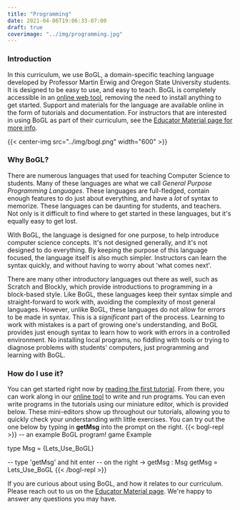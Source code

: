 ```yaml
---
title: "Programming"
date: 2021-04-06T19:06:33-07:00
draft: true
coverimage: "../img/programming.jpg"
---
```


### Introduction

In this curriculum, we use BoGL, a domain-specific teaching language developed by Professor Martin Erwig and Oregon State University students. It is designed to be easy to use, and easy to teach. BoGL is completely accessible in an [online web tool](https://bogl.engr.oregonstate.edu), removing the need to install anything to get started. Support and materials for the language are available online in the form of tutorials and documentation. For instructors that are interested in using BoGL as part of their curriculum, see the [Educator Material page for more info](../educatormaterial/).

{{< center-img src="../img/bogl.png" width="600" >}}

### Why BoGL?

There are numerous languages that used for teaching Computer Science to students. Many of these languages are what we call *General Purpose Programming Languages*. These languages are full-fledged, contain enough features to do just about everything, and have a *lot* of syntax to memorize. These languages can be daunting for students, and teachers. Not only is it difficult to find where to get started in these languages, but it's equally easy to get lost.

With BoGL, the language is designed for one purpose, to help introduce computer science concepts. It's not designed generally, and it's not designed to do everything. By keeping the purpose of this language focused, the language itself is also much simpler. Instructors can learn the syntax quickly, and without having to worry about 'what comes next'.

There are many other introductory languages out there as well, such as Scratch and Blockly, which provide introductions to programming in a block-based style. Like BoGL, these languages keep their syntax simple and straight-forward to work with, avoiding the complexity of most general languages. However, unlike BoGL, these languages do not allow for errors to be made in syntax. This is a *significant* part of the process. Learning to work with mistakes is a part of growing one's understanding, and BoGL provides just enough syntax to learn how to work with errors in a controlled environment. No installing local programs, no fiddling with tools or trying to diagnose problems with students' computers, just programming and learning with BoGL.

### How do I use it?

You can get started right now by [reading the first tutorial](https://bogl.engr.oregonstate.edu/tutorials/GettingStarted.html). From there, you can work along in our [online tool](https://bogl.engr.oregonstate.edu/) to write and run programs. You can even write programs in the tutorials using our miniature editor, which is provided below. These mini-editors show up throughout our tutorials, allowing you to quickly check your understanding with little exercises. You can try out the one below by typing in **getMsg** into the prompt on the right.
{{< bogl-repl >}}
-- an example BoGL program!
game Example

type Msg = {Lets_Use_BoGL}

-- type 'getMsg' and hit enter
-- on the right ->
getMsg : Msg
getMsg = Lets_Use_BoGL
{{< /bogl-repl >}}

If you are curious about using BoGL, and how it relates to our curriculum. Please reach out to us on the [Educator Material page](../educatormaterial/). We're happy to answer any questions you may have.
